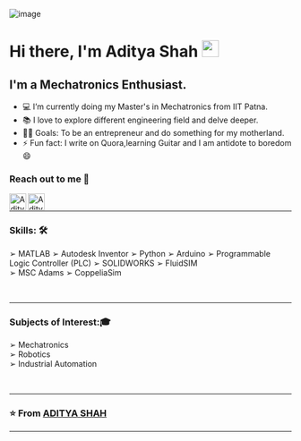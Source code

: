 ![image](https://user-images.githubusercontent.com/37467941/125731951-fdd09e58-1329-4605-a6e6-fc7cf497f9f3.png)

# Hi there, I'm Aditya Shah <img width="30px" src="https://media.tenor.com/images/3b388fe03da271d2674faf85eb7c3fcd/tenor.gif" />



## I'm a Mechatronics Enthusiast.

- 💻 I’m currently doing my Master's in Mechatronics from IIT Patna.
- 📚 I love to explore different engineering field and delve deeper. 
- 💪🏼 Goals: To be an entrepreneur and do something for my motherland. 
- ⚡ Fun fact: I write on Quora,learning Guitar and I am antidote to boredom :smile:


### Reach out to me 📝


[<img align="left" alt="Aditya | LinkedIn" height="30px" src="https://www.flaticon.com/premium-icon/linkedin_1377213?term=linkedin&page=1&position=2&page=1&position=2&related_id=1377213&origin=search"/>][linkedin]
[<img align="left" alt="Aditya | Instagram" height="30px" src="https://image.flaticon.com/icons/svg/733/733558.svg" />][instagram]


<br />

---

### Skills: 🛠 

➢ MATLAB
➢ Autodesk Inventor
➢ Python
➢ Arduino
➢ Programmable Logic Controller (PLC)
➢ SOLIDWORKS
➢ FluidSIM<br>
➢ MSC Adams
➢ CoppeliaSim

<br/>

---

### Subjects of Interest::mortar_board:

➢ Mechatronics<br>
➢ Robotics<br>
➢ Industrial Automation<br>

<br/>

---

### ⭐️ From [ADITYA SHAH](https://github.com/ADITYASHAH-IITP/) ### 

---


[instagram]: https://www.instagram.com/aarman.shah/
[linkedin]: https://www.linkedin.com/in/aditya-shah-8b4688112/

